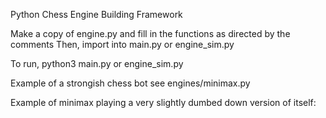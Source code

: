 Python Chess Engine Building Framework

Make a copy of engine.py and fill in the functions as directed by the comments
Then, import into main.py or engine_sim.py

To run, python3 main.py or engine_sim.py

Example of a strongish chess bot see engines/minimax.py

Example of minimax playing a very slightly dumbed down version of itself:
<div align="center">
<img_src = 'https://github.com/dylanh05/pyChess-Engine-Framework/blob/main/python-chess-engine.gif'>
</div>
